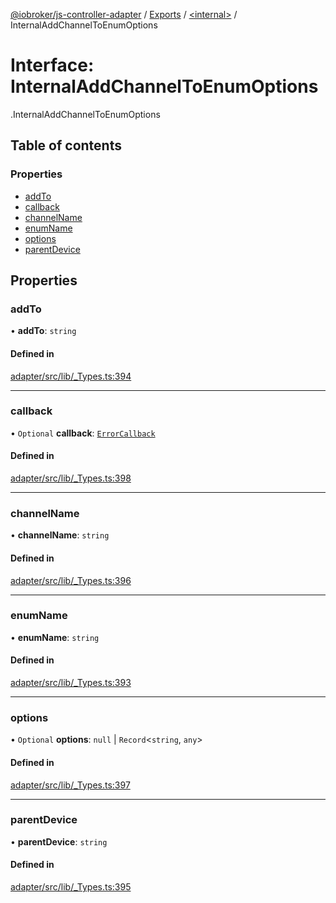 [@iobroker/js-controller-adapter](../README.md) / [Exports](../modules.md) / [<internal\>](../modules/internal_.md) / InternalAddChannelToEnumOptions

# Interface: InternalAddChannelToEnumOptions

[<internal>](../modules/internal_.md).InternalAddChannelToEnumOptions

## Table of contents

### Properties

- [addTo](internal_.InternalAddChannelToEnumOptions.md#addto)
- [callback](internal_.InternalAddChannelToEnumOptions.md#callback)
- [channelName](internal_.InternalAddChannelToEnumOptions.md#channelname)
- [enumName](internal_.InternalAddChannelToEnumOptions.md#enumname)
- [options](internal_.InternalAddChannelToEnumOptions.md#options)
- [parentDevice](internal_.InternalAddChannelToEnumOptions.md#parentdevice)

## Properties

### addTo

• **addTo**: `string`

#### Defined in

[adapter/src/lib/_Types.ts:394](https://github.com/ioBroker/ioBroker.js-controller/blob/af5992c0/packages/adapter/src/lib/_Types.ts#L394)

___

### callback

• `Optional` **callback**: [`ErrorCallback`](../modules/internal_.md#errorcallback)

#### Defined in

[adapter/src/lib/_Types.ts:398](https://github.com/ioBroker/ioBroker.js-controller/blob/af5992c0/packages/adapter/src/lib/_Types.ts#L398)

___

### channelName

• **channelName**: `string`

#### Defined in

[adapter/src/lib/_Types.ts:396](https://github.com/ioBroker/ioBroker.js-controller/blob/af5992c0/packages/adapter/src/lib/_Types.ts#L396)

___

### enumName

• **enumName**: `string`

#### Defined in

[adapter/src/lib/_Types.ts:393](https://github.com/ioBroker/ioBroker.js-controller/blob/af5992c0/packages/adapter/src/lib/_Types.ts#L393)

___

### options

• `Optional` **options**: ``null`` \| `Record`<`string`, `any`\>

#### Defined in

[adapter/src/lib/_Types.ts:397](https://github.com/ioBroker/ioBroker.js-controller/blob/af5992c0/packages/adapter/src/lib/_Types.ts#L397)

___

### parentDevice

• **parentDevice**: `string`

#### Defined in

[adapter/src/lib/_Types.ts:395](https://github.com/ioBroker/ioBroker.js-controller/blob/af5992c0/packages/adapter/src/lib/_Types.ts#L395)
